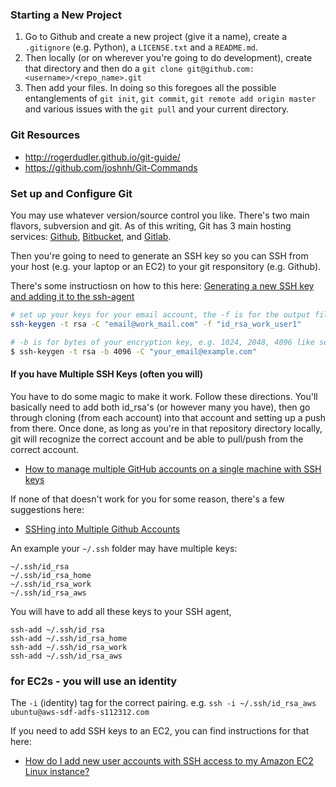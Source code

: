 ### Starting a New Project
1. Go to Github and create a new project (give it a name), create a `.gitignore` (e.g. Python), a `LICENSE.txt` and a `README.md`.
2. Then locally (or on wherever you're going to do development), create that directory and then do a `git clone git@github.com:<username>/<repo_name>.git`
3. Then add your files. In doing so this foregoes all the possible entanglements of `git init`, `git commit`, `git remote add origin master` and various issues with the `git pull` and your current directory.


### Git Resources
- http://rogerdudler.github.io/git-guide/
- https://github.com/joshnh/Git-Commands


### Set up and Configure Git
You may use whatever version/source control you like. There's two main flavors, subversion and git. As of this writing, Git has 3 main hosting services: [Github](https://github.com/), [Bitbucket](https://bitbucket.org/), and [Gitlab](https://about.gitlab.com/).

Then you're going to need to generate an SSH key so you can SSH from your host (e.g. your laptop or an EC2) to your git responsitory (e.g. Github).

There's some instructiosn on how to this here: [Generating a new SSH key and adding it to the ssh-agent](https://help.github.com/articles/generating-a-new-ssh-key-and-adding-it-to-the-ssh-agent/)


```bash
# set up your keys for your email account, the -f is for the output filename
ssh-keygen -t rsa -C "email@work_mail.com" -f "id_rsa_work_user1"

# -b is for bytes of your encryption key, e.g. 1024, 2048, 4096 like so...
$ ssh-keygen -t rsa -b 4096 -C "your_email@example.com"
```


#### If you have Multiple SSH Keys (often you will)
You have to do some magic to make it work. Follow these directions. You'll basically need to add both id_rsa's (or however many you have), then go through cloning (from each account) into that account and setting up a push from there. Once done, as long as you're in that repository directory locally, git will recognize the correct account and be able to pull/push from the correct account. 
- [How to manage multiple GitHub accounts on a single machine with SSH keys](https://www.freecodecamp.org/news/manage-multiple-github-accounts-the-ssh-way-2dadc30ccaca/)

If none of that doesn't work for you for some reason, there's a few suggestions here:
- [SSHing into Multiple Github Accounts](https://gist.github.com/jexchan/2351996)

An example your `~/.ssh` folder may have multiple keys:
```
~/.ssh/id_rsa
~/.ssh/id_rsa_home
~/.ssh/id_rsa_work
~/.ssh/id_rsa_aws
```

You will have to add all these keys to your SSH agent,
```
ssh-add ~/.ssh/id_rsa
ssh-add ~/.ssh/id_rsa_home
ssh-add ~/.ssh/id_rsa_work
ssh-add ~/.ssh/id_rsa_aws
```


### for EC2s - you will use an identity

The `-i` (identity) tag for the correct pairing.
e.g. `ssh -i ~/.ssh/id_rsa_aws ubuntu@aws-sdf-adfs-s112312.com`


If you need to add SSH keys to an EC2, you can find instructions for that here:
- [How do I add new user accounts with SSH access to my Amazon EC2 Linux instance?](https://aws.amazon.com/premiumsupport/knowledge-center/new-user-accounts-linux-instance/)


